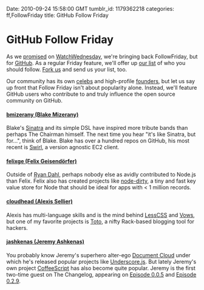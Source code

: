 Date: 2010-09-24 15:58:00 GMT
tumblr_id: 1179362218
categories: ff,FollowFriday
title: GitHub Follow Friday

# GitHub Follow Friday

As we [promised](http://thechangelog.com/post/1167855730/watchwednesday-20100922) on [WatchWednesday](http://thechangelog.com/post/1167855730/watchwednesday-20100922), we're bringing back FollowFriday, but for [GitHub](http://github.com). As a regular Friday feature, we'll offer up [our list](http://github.com/thechangelog/follow-friday) of who you should follow. [Fork us](http://github.com/thechangelog/follow-friday) and send us your list, too.

Our community has its own [celebs](http://github.com/dhh) and high-profile [founders](http://github.com/defunkt), but let us say up front that Follow Friday isn't about popularity alone.  Instead, we'll feature GitHub users who contribute to and truly influence the open source community on GitHub.

#### [bmizerany (Blake Mizerany)](http://github.com/bmizerany)

Blake's [Sinatra](http://www.sinatrarb.com/) and its simple DSL have inspired more tribute bands than perhaps The Chairman himself. The next time you hear "it's like Sinatra, but for...", think of Blake. Blake has over a hundred repos on GitHub, his most recent is [Swirl](http://github.com/bmizerany/swirl), a version agnostic EC2 client.

#### [felixge (Felix Geisendörfer)](http://github.com/felixge)

Outside of [Ryan Dahl](http://github.com/ry), perhaps nobody else as avidly contributed to Node.js than Felix. Felix also has created projects like [node-dirty](http://github.com/felixge/node-dirty), a tiny and fast key value store for Node that should be ideal for apps with < 1 million records.

#### [cloudhead (Alexis Sellier)](http://github.com/cloudhead)

Alexis has multi-language skills and is the mind behind [LessCSS](http://lesscss.org/) and [Vows](http://vowsjs.org/), but one of my favorite projects is [Toto](http://github.com/cloudhead/toto), a nifty Rack-based blogging tool for hackers.

#### [jashkenas (Jeremy Ashkenas)](http://github.com/jashkenas)

You probably know Jeremy's superhero alter-ego [Document Cloud](http://github.com/documentcloud) under which he's released popular projects like [Underscore.js](http://documentcloud.github.com/underscore/). But lately Jeremy's own project [CoffeeScript](http://jashkenas.github.com/coffee-script/) has also become quite popular. Jeremy is the first two-time guest on The Changelog, appearing on [Episode 0.0.5](http://thechangelog.com/post/272530971/episode-0-0-5-document-cloud) and [Episode 0.2.9](http://thechangelog.com/post/849754840/episode-0-2-9-coffeescript-with-jeremy-ashkenas).
